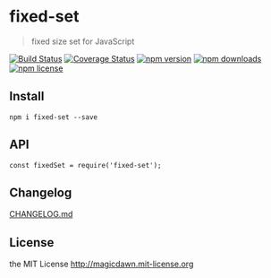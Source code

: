 # fixed-set
> fixed size set for JavaScript

[![Build Status](https://img.shields.io/travis/magicdawn/fixed-set.svg?style=flat-square)](https://travis-ci.org/magicdawn/fixed-set)
[![Coverage Status](https://img.shields.io/codecov/c/github/magicdawn/fixed-set.svg?style=flat-square)](https://coveralls.io/github/magicdawn/fixed-set)
[![npm version](https://img.shields.io/npm/v/fixed-set.svg?style=flat-square)](https://www.npmjs.com/package/fixed-set)
[![npm downloads](https://img.shields.io/npm/dm/fixed-set.svg?style=flat-square)](https://www.npmjs.com/package/fixed-set)
[![npm license](https://img.shields.io/npm/l/fixed-set.svg?style=flat-square)](http://magicdawn.mit-license.org)


## Install
```
npm i fixed-set --save
```

## API
```
const fixedSet = require('fixed-set');
```

## Changelog
[CHANGELOG.md](CHANGELOG.md)

## License
the MIT License http://magicdawn.mit-license.org